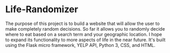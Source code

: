 # Life-Randomizer
The purpose of this project is to build a website that will allow the user to make completely random decisions. So far it allows you to randomly decide where to eat based on a search term and your geographic location. I hope to expand its functionality to more aspects of life in the near future. It's built using the Flask micro framework, YELP API, Python 3, CSS, and HTML.
